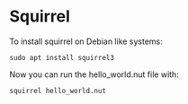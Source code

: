 # Squirrel

To install squirrel on Debian like systems:

`sudo apt install squirrel3`

Now you can run the hello_world.nut file with:

`squirrel hello_world.nut`
